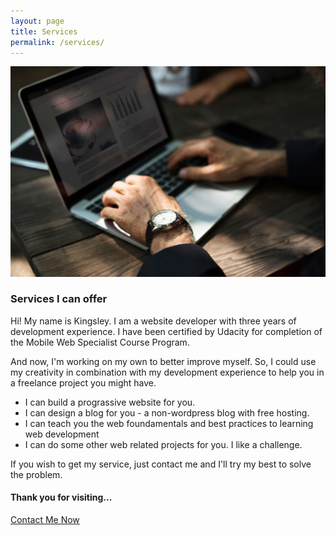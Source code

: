 ```yaml
---
layout: page
title: Services
permalink: /services/
---
```


<img src="/static/services.jpg" alt="I offer freelance services">

### Services I can offer

Hi! My name is Kingsley. I am a website developer with three years of development experience. I have been certified by Udacity for completion of the  Mobile Web Specialist Course Program.

And now, I'm working on my own to better improve myself. So, I could use my creativity in combination with my development experience to help you in a freelance project you might have.

 * I can build a prograssive website for you.
 * I can design a blog for you - a non-wordpress blog with free hosting.
 * I can teach you the web foundamentals and best practices to learning web development
 * I can do some other web related projects for you. I like a challenge. 

If you wish to get my service, just contact me and I'll try my best to solve the problem.

#### Thank you for visiting...

<a href="/contact">Contact Me Now</a>


